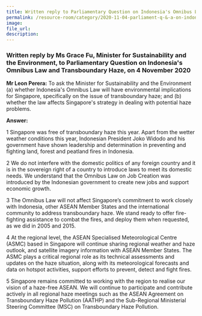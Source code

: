```yaml
---  
title: Written reply to Parliamentary Question on Indonesia's Omnibus Law and Transboundary Haze by Ms Grace Fu, Minister for Sustainability and the Environment  
permalink: /resource-room/category/2020-11-04-parliament-q-&-a-on-indonesia-omnibus-law-and-transboundary-haze/  
image:  
file_url:  
description:  
---  
```


### Written reply by Ms Grace Fu, Minister for Sustainability and the Environment, to Parliamentary Question on Indonesia's Omnibus Law and Transboundary Haze, on 4 November 2020  

**Mr Leon Perera:** To ask the Minister for Sustainability and the Environment (a) whether Indonesia's Omnibus Law will have environmental implications for Singapore, specifically on the issue of transboundary haze; and (b) whether the law affects Singapore's strategy in dealing with potential haze problems.  

**Answer:**  

1 Singapore was free of transboundary haze this year. Apart from the wetter weather conditions this year, Indonesian President Joko Widodo and his government have shown leadership and determination in preventing and fighting land, forest and peatland fires in Indonesia.  

2 We do not interfere with the domestic politics of any foreign country and it is in the sovereign right of a country to introduce laws to meet its domestic needs. We understand that the Omnibus Law on Job Creation was introduced by the Indonesian government to create new jobs and support economic growth.  

3 The Omnibus Law will not affect Singapore’s commitment to work closely with Indonesia, other ASEAN Member States and the international community to address transboundary haze. We stand ready to offer fire-fighting assistance to combat the fires, and deploy them when requested, as we did in 2005 and 2015.  

4 At the regional level, the ASEAN Specialised Meteorological Centre (ASMC) based in Singapore will continue sharing regional weather and haze outlook, and satellite imagery information with ASEAN Member States. The ASMC plays a critical regional role as its technical assessments and updates on the haze situation, along with its meteorological forecasts and data on hotspot activities, support efforts to prevent, detect and fight fires.  

5 Singapore remains committed to working with the region to realise our vision of a haze-free ASEAN. We will continue to participate and contribute actively in all regional haze meetings such as the ASEAN Agreement on Transboundary Haze Pollution (AATHP) and the Sub-Regional Ministerial Steering Committee (MSC) on Transboundary Haze Pollution.  

